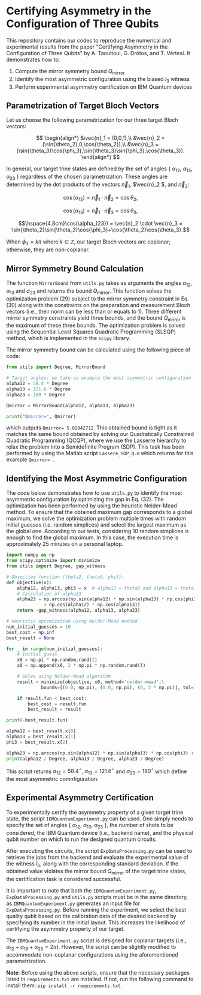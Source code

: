 
# Certifying Asymmetry in the Configuration of Three Qubits

This repository contains our codes to reproduce the numerical and experimental results from the paper "Certifying Asymmetry in the Configuration of Three Qubits" by A. Taoutioui, G. Drótos, and T. Vértesi. It demonstrates how to:

1. Compute the mirror symmetry bound  $Q_{\text{mirror}}$
2. Identify the most asymmetric configuration using the biased $I_3$ witness
3. Perform experimental asymmetry certification on IBM Quantum devices

## Parametrization of Target Bloch Vectors

Let us choose the following parametrization for our three target Bloch vectors:

$$
\begin{align*}
&\vec{n}_1 = (0,0,1),\\
&\vec{n}_2 = (\sin{\theta_2},0,\cos{\theta_2}),\\
&\vec{n}_3 = (\sin{\theta_3}\cos{\phi_3},\sin{\theta_3}\sin{\phi_3},\cos{\theta_3}).
\end{align*}
$$

In general, our target trine states are defined by the set of angles { $\alpha_{12}$, $\alpha_{13}$, $\alpha_{23}$ } regardless of the chosen parametrization. These angles are determined by the dot products of the vectors $\vec{n}_1$, $\vec{n}_2 $, and $\vec{n}_3$:

$$\cos(\alpha_{12}) = \vec{n}_1 \cdot \vec{n}_2 = \cos{\theta_2},$$

$$\cos(\alpha_{13}) = \vec{n}_1 \cdot \vec{n}_3 = \cos{\theta_3},$$

$$\hspace{4.8cm}\cos(\alpha_{23}) = \vec{n}_2 \cdot \vec{n}_3 = \sin{\theta_2}\sin{\theta_3}\cos{\phi_3}+\cos{\theta_2}\cos{\theta_3}.$$


When $\phi_3 = k\pi$ where $k \in \mathbb{Z}$, our target Bloch vectors are coplanar; otherwise, they are non-coplanar.


## Mirror Symmetry Bound Calculation

The function `MirrorBound` from `utils.py` takes as arguments the angles $\alpha_{12}$, $\alpha_{13}$ and $\alpha_{23}$  and returns the bound $Q_{\text{mirror}}$. This function solves the optimization problem (29) subject to the mirror symmetry constraint in Eq. (30) along with the constraints on the preparation and measurement Bloch vectors (i.e., their norm can be less than or equals to 1). Three different mirror symmetry constraints yield three bounds, and the bound $Q_{\text{mirror}}$ is the maximum of these three bounds. The optimization problem is solved using the Sequential Least Squares Quadratic Programming (SLSQP) method, which is implemented in the `scipy` library.

The mirror symmetry bound can be calculated using the following piece of code:

```python
from utils import Degree, MirrorBound

# Target angles: we take as example the most asymmetric configuration
alpha12 = 58.4 * Degree
alpha13 = 121.6 * Degree
alpha23 = 180 * Degree

Qmirror = MirrorBound(alpha12, alpha13, alpha23)

print("Qmirror=", Qmirror)
````
which outputs `Qmirror= 5.82842712`. This obtained bound is tight as it matches the same bound obtained by solving our Quadratically Constrained Quadratic Programming (QCQP), where we use the Lasserre hierarchy to relax the problem into a Semidefinite Program (SDP). This task has been performed by using the Matlab script `Lassere_SDP_Q.m` which returns for this example `Qmirror= `.

## Identifying the Most Asymmetric Configuration

The code below demonstrates how to use `utils.py` to identify the most asymmetric configuration by optimizing the gap in Eq. (32). The optimization has been performed by using the heuristic Nelder-Mead method. To ensure that the obtained maximum gap corresponds to a global maximum, we solve the optimization problem multiple times with random initial guesses (i.e. random simplices) and select the largest maximum as the global one. According to our tests, considering 10 random simplices is enough to find the global maximum. In this case, the execution time is approximately 25 minutes on a personal laptop.

```python
import numpy as np
from scipy.optimize import minimize
from utils import Degree, gap_witness

# Objective function (theta2, theta3, phi3):
def objective(x):
    alpha12, alpha13, phi3 = x  # alpha12 = theta2 and alpha13 = theta3
    # Calculation of alpha23
    alpha23 = np.arccos(np.sin(alpha12) * np.sin(alpha13) * np.cos(phi3)\
              + np.cos(alpha12) * np.cos(alpha13))
    return -gap_witness(alpha12, alpha13, alpha23)

# Heuristic optimization using Nelder-Mead method
num_initial_guesses = 10
best_cost = np.inf
best_result = None

for _ in range(num_initial_guesses):
    # Initial guess
    x0 = np.pi * np.random.rand(2)
    x0 = np.append(x0, 2 * np.pi * np.random.rand())

    # Solve using Nelder-Mead algorithm
    result = minimize(objective, x0, method='nelder-mead',\
             bounds=[(0.0, np.pi), (0.0, np.pi), (0, 2 * np.pi)], tol=1e-12)

    if result.fun < best_cost:
        best_cost = result.fun
        best_result = result

print(-best_result.fun)

alpha12 = best_result.x[0]
alpha13 = best_result.x[1]
phi3 = best_result.x[2]

alpha23 = np.arccos(np.sin(alpha12) * np.sin(alpha13) * np.cos(phi3) + np.cos(alpha12) * np.cos(alpha13))
print(alpha12 / Degree, alpha13 / Degree, alpha23 / Degree)
```
This script returns $\alpha_{12}=58.4^\circ$, $\alpha_{13}= 121.6^\circ$ and $\alpha_{23}= 180^\circ$ which define the most asymmetric comnfiguration.

## Experimental Asymmetry Certification
To experimentally certify the asymmetry property of a given target trine state, the script `IBMQuantumExperiment.py` can be used. One simply needs to specify the set of angles { $\alpha_{12}$, $\alpha_{13}$, $\alpha_{23}$ }, the number of shots to be considered, the IBM Quantum device (i.e., backend name), and the physical qubit number on which to run the designed quantum circuits.

After executing the circuits, the script `ExpDataProcessing.py` can be used to retrieve the jobs from the backend and evaluate the experimental value of the witness $I_6$, along with the corresponding standard deviation. If the obtained value violates the mirror bound $Q_{\text{mirror}}$ of the target trine states, the certification task is considered successful.

It is important to note that both the `IBMQuantumExperiment.py`, `ExpDataProcessing.py`  and `utils.py` scripts must be in the same directory, as `IBMQuantumExperiment.py` generates an input file for `ExpDataProcessing.py`. Before running the experiment, we select the best quality qubit based on the calibration data of the desired backend by specifying its number in the initial layout. This increases the likelihood of certifying the asymmetry property of our target. 

The `IBMQuantumExperiment.py` script is designed for coplanar targets (i.e., $\alpha_{12}+\alpha_{13}+\alpha_{23}=2\pi$). However, the script can be slightly modified to accommodate non-coplanar configurations using the aforementioned parametrization.

__Note__: Before using the above scripts, ensure that the necessary packages listed in `requirements.txt` are installed. If not, run the following command to install them: `pip install -r requirements.txt`.
